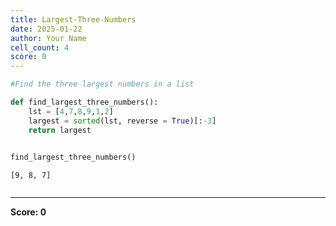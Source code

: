 ```yaml
---
title: Largest-Three-Numbers
date: 2025-01-22
author: Your Name
cell_count: 4
score: 0
---
```


```python
#Find the three largest numbers in a list
```


```python
def find_largest_three_numbers():
    lst = [4,7,8,9,1,2]
    largest = sorted(lst, reverse = True)[:-3]
    return largest
        
```


```python
find_largest_three_numbers()
```




    [9, 8, 7]




```python

```


---
**Score: 0**

